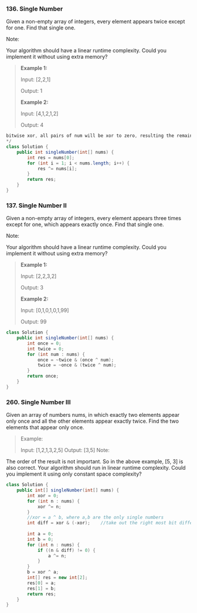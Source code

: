 ### 136. Single Number
Given a non-empty array of integers, every element appears twice except for one. Find that single one.

Note:

Your algorithm should have a linear runtime complexity. Could you implement it without using extra memory?

> **Example 1:**
>
> Input: [2,2,1]
>
> Output: 1
>
> **Example 2:**
> 
> Input: [4,1,2,1,2]
>
> Output: 4

```java
bitwise xor, all pairs of num will be xor to zero, resulting the remaining number be the single num
*/
class Solution {
    public int singleNumber(int[] nums) {
        int res = nums[0];
        for (int i = 1; i < nums.length; i++) {
            res ^= nums[i];
        }
        return res;
    }
}
```

### 137. Single Number II
Given a non-empty array of integers, every element appears three times except for one, which appears exactly once. Find that single one.

Note:

Your algorithm should have a linear runtime complexity. Could you implement it without using extra memory?

> **Example 1:**
>
> Input: [2,2,3,2]
>
> Output: 3
> 
> **Example 2:**
>
> Input: [0,1,0,1,0,1,99]
>
> Output: 99

```java
class Solution {
    public int singleNumber(int[] nums) {
        int once = 0;
        int twice = 0;
        for (int num : nums) {
            once = ~twice & (once ^ num);
            twice = ~once & (twice ^ num);
        }
        return once;
    }
}
```

### 260. Single Number III
Given an array of numbers nums, in which exactly two elements appear only once and all the other elements appear exactly twice. Find the two elements that appear only once.

> Example:
>
> Input:  [1,2,1,3,2,5]
> Output: [3,5]
> Note:

The order of the result is not important. So in the above example, [5, 3] is also correct.
Your algorithm should run in linear runtime complexity. Could you implement it using only constant space complexity?

```java
class Solution {
    public int[] singleNumber(int[] nums) {
        int xor = 0;
        for (int n : nums) {
            xor ^= n;
        }
        //xor = a ^ b, where a,b are the only single numbers
        int diff = xor & (-xor);    //take out the right most bit difference
        
        int a = 0;
        int b = 0;
        for (int n : nums) {
            if ((n & diff) != 0) {
                a ^= n;
            }
        }
        b = xor ^ a;
        int[] res = new int[2];
        res[0] = a;
        res[1] = b;
        return res;
    }
}
```